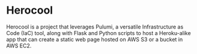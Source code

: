 # Herocool

Herocool is a project that leverages Pulumi, a versatile Infrastructure as Code (IaC) tool, along with Flask and Python scripts to host a Heroku-alike app that can create a static web page hosted on AWS S3 or a bucket in AWS EC2.
